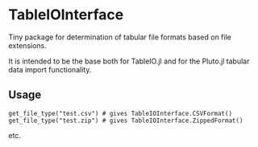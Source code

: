 # TableIOInterface

Tiny package for determination of tabular file formats based on file extensions.

It is intended to be the base both for TableIO.jl and for the Pluto.jl tabular data import functionality.

## Usage

    get_file_type("test.csv") # gives TableIOInterface.CSVFormat()
    get_file_type("test.zip") # gives TableIOInterface.ZippedFormat()

etc.
